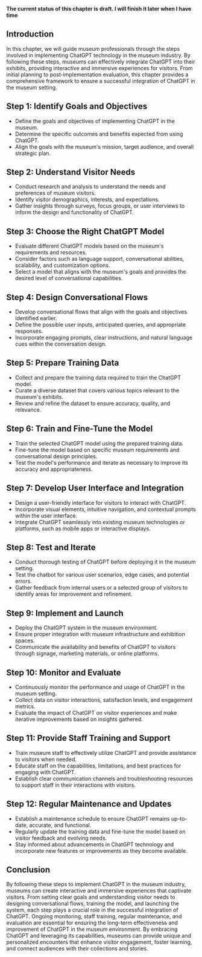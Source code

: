 **The current status of this chapter is draft. I will finish it later when I have time**

Introduction
------------

In this chapter, we will guide museum professionals through the steps involved in implementing ChatGPT technology in the museum industry. By following these steps, museums can effectively integrate ChatGPT into their exhibits, providing interactive and immersive experiences for visitors. From initial planning to post-implementation evaluation, this chapter provides a comprehensive framework to ensure a successful integration of ChatGPT in the museum setting.

Step 1: Identify Goals and Objectives
-------------------------------------

* Define the goals and objectives of implementing ChatGPT in the museum.
* Determine the specific outcomes and benefits expected from using ChatGPT.
* Align the goals with the museum's mission, target audience, and overall strategic plan.

Step 2: Understand Visitor Needs
--------------------------------

* Conduct research and analysis to understand the needs and preferences of museum visitors.
* Identify visitor demographics, interests, and expectations.
* Gather insights through surveys, focus groups, or user interviews to inform the design and functionality of ChatGPT.

Step 3: Choose the Right ChatGPT Model
--------------------------------------

* Evaluate different ChatGPT models based on the museum's requirements and resources.
* Consider factors such as language support, conversational abilities, scalability, and customization options.
* Select a model that aligns with the museum's goals and provides the desired level of conversational capabilities.

Step 4: Design Conversational Flows
-----------------------------------

* Develop conversational flows that align with the goals and objectives identified earlier.
* Define the possible user inputs, anticipated queries, and appropriate responses.
* Incorporate engaging prompts, clear instructions, and natural language cues within the conversation design.

Step 5: Prepare Training Data
-----------------------------

* Collect and prepare the training data required to train the ChatGPT model.
* Curate a diverse dataset that covers various topics relevant to the museum's exhibits.
* Review and refine the dataset to ensure accuracy, quality, and relevance.

Step 6: Train and Fine-Tune the Model
-------------------------------------

* Train the selected ChatGPT model using the prepared training data.
* Fine-tune the model based on specific museum requirements and conversational design principles.
* Test the model's performance and iterate as necessary to improve its accuracy and appropriateness.

Step 7: Develop User Interface and Integration
----------------------------------------------

* Design a user-friendly interface for visitors to interact with ChatGPT.
* Incorporate visual elements, intuitive navigation, and contextual prompts within the user interface.
* Integrate ChatGPT seamlessly into existing museum technologies or platforms, such as mobile apps or interactive displays.

Step 8: Test and Iterate
------------------------

* Conduct thorough testing of ChatGPT before deploying it in the museum setting.
* Test the chatbot for various user scenarios, edge cases, and potential errors.
* Gather feedback from internal users or a selected group of visitors to identify areas for improvement and refinement.

Step 9: Implement and Launch
----------------------------

* Deploy the ChatGPT system in the museum environment.
* Ensure proper integration with museum infrastructure and exhibition spaces.
* Communicate the availability and benefits of ChatGPT to visitors through signage, marketing materials, or online platforms.

Step 10: Monitor and Evaluate
-----------------------------

* Continuously monitor the performance and usage of ChatGPT in the museum setting.
* Collect data on visitor interactions, satisfaction levels, and engagement metrics.
* Evaluate the impact of ChatGPT on visitor experiences and make iterative improvements based on insights gathered.

Step 11: Provide Staff Training and Support
-------------------------------------------

* Train museum staff to effectively utilize ChatGPT and provide assistance to visitors when needed.
* Educate staff on the capabilities, limitations, and best practices for engaging with ChatGPT.
* Establish clear communication channels and troubleshooting resources to support staff in their interactions with visitors.

Step 12: Regular Maintenance and Updates
----------------------------------------

* Establish a maintenance schedule to ensure ChatGPT remains up-to-date, accurate, and functional.
* Regularly update the training data and fine-tune the model based on visitor feedback and evolving needs.
* Stay informed about advancements in ChatGPT technology and incorporate new features or improvements as they become available.

Conclusion
----------

By following these steps to implement ChatGPT in the museum industry, museums can create interactive and immersive experiences that captivate visitors. From setting clear goals and understanding visitor needs to designing conversational flows, training the model, and launching the system, each step plays a crucial role in the successful integration of ChatGPT. Ongoing monitoring, staff training, regular maintenance, and evaluation are essential for ensuring the long-term effectiveness and improvement of ChatGPT in the museum environment. By embracing ChatGPT and leveraging its capabilities, museums can provide unique and personalized encounters that enhance visitor engagement, foster learning, and connect audiences with their collections and stories.
